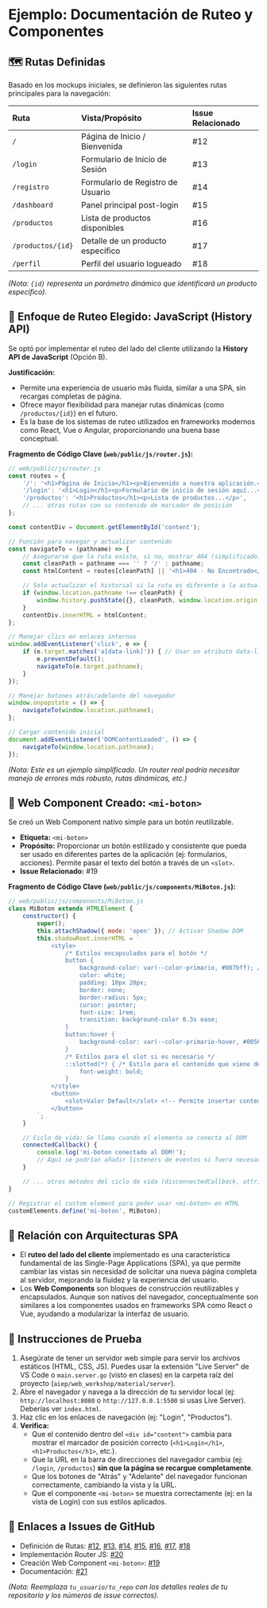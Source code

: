 # Ejemplo: Documentación de Ruteo y Componentes

## 🗺️ Rutas Definidas

Basado en los mockups iniciales, se definieron las siguientes rutas principales para la navegación:

| Ruta             | Vista/Propósito                     | Issue Relacionado |
| :--------------- | :---------------------------------- | :---------------- |
| `/`              | Página de Inicio / Bienvenida       | #12               |
| `/login`         | Formulario de Inicio de Sesión      | #13               |
| `/registro`      | Formulario de Registro de Usuario   | #14               |
| `/dashboard`     | Panel principal post-login          | #15               |
| `/productos`     | Lista de productos disponibles      | #16               |
| `/productos/{id}`| Detalle de un producto específico | #17               |
| `/perfil`        | Perfil del usuario logueado         | #18               |

*(Nota: `{id}` representa un parámetro dinámico que identificará un producto específico).*

## 🚀 Enfoque de Ruteo Elegido: JavaScript (History API)

Se optó por implementar el ruteo del lado del cliente utilizando la **History API de JavaScript** (Opción B).

**Justificación:**
*   Permite una experiencia de usuario más fluida, similar a una SPA, sin recargas completas de página.
*   Ofrece mayor flexibilidad para manejar rutas dinámicas (como `/productos/{id}`) en el futuro.
*   Es la base de los sistemas de ruteo utilizados en frameworks modernos como React, Vue o Angular, proporcionando una buena base conceptual.

**Fragmento de Código Clave (`web/public/js/router.js`):**

```javascript
// web/public/js/router.js
const routes = {
    '/': '<h1>Página de Inicio</h1><p>Bienvenido a nuestra aplicación.</p>',
    '/login': '<h1>Login</h1><p>Formulario de inicio de sesión aquí...</p><mi-boton>Entrar</mi-boton>',
    '/productos': '<h1>Productos</h1><p>Lista de productos...</p>',
    // ... otras rutas con su contenido de marcador de posición
};

const contentDiv = document.getElementById('content');

// Función para navegar y actualizar contenido
const navigateTo = (pathname) => {
    // Asegurarse que la ruta existe, si no, mostrar 404 (simplificado)
    const cleanPath = pathname === '' ? '/' : pathname;
    const htmlContent = routes[cleanPath] || '<h1>404 - No Encontrado</h1>';

    // Solo actualizar el historial si la ruta es diferente a la actual
    if (window.location.pathname !== cleanPath) {
        window.history.pushState({}, cleanPath, window.location.origin + cleanPath);
    }
    contentDiv.innerHTML = htmlContent;
};

// Manejar clics en enlaces internos
window.addEventListener('click', e => {
    if (e.target.matches('a[data-link]')) { // Usar un atributo data-link en los <a>
        e.preventDefault();
        navigateTo(e.target.pathname);
    }
});

// Manejar botones atrás/adelante del navegador
window.onpopstate = () => {
    navigateTo(window.location.pathname);
};

// Cargar contenido inicial
document.addEventListener('DOMContentLoaded', () => {
    navigateTo(window.location.pathname);
});
```

*(Nota: Este es un ejemplo simplificado. Un router real podría necesitar manejo de errores más robusto, rutas dinámicas, etc.)*

## 🧱 Web Component Creado: `<mi-boton>`

Se creó un Web Component nativo simple para un botón reutilizable.

*   **Etiqueta:** `<mi-boton>`
*   **Propósito:** Proporcionar un botón estilizado y consistente que pueda ser usado en diferentes partes de la aplicación (ej: formularios, acciones). Permite pasar el texto del botón a través de un `<slot>`.
*   **Issue Relacionado:** #19

**Fragmento de Código Clave (`web/public/js/components/MiBoton.js`):**

```javascript
// web/public/js/components/MiBoton.js
class MiBoton extends HTMLElement {
    constructor() {
        super();
        this.attachShadow({ mode: 'open' }); // Activar Shadow DOM
        this.shadowRoot.innerHTML = `
            <style>
                /* Estilos encapsulados para el botón */
                button {
                    background-color: var(--color-primario, #007bff); /* Usa variable CSS o default */
                    color: white;
                    padding: 10px 20px;
                    border: none;
                    border-radius: 5px;
                    cursor: pointer;
                    font-size: 1rem;
                    transition: background-color 0.3s ease;
                }
                button:hover {
                    background-color: var(--color-primario-hover, #0056b3);
                }
                /* Estilos para el slot si es necesario */
                ::slotted(*) { /* Estilo para el contenido que viene de fuera */
                    font-weight: bold;
                }
            </style>
            <button>
                <slot>Valor Default</slot> <!-- Permite insertar contenido (texto) desde fuera -->
            </button>
        `;
    }

    // Ciclo de vida: Se llama cuando el elemento se conecta al DOM
    connectedCallback() {
        console.log('mi-boton conectado al DOM!');
        // Aquí se podrían añadir listeners de eventos si fuera necesario
    }

    // ... otros métodos del ciclo de vida (disconnectedCallback, attributeChangedCallback)
}

// Registrar el custom element para poder usar <mi-boton> en HTML
customElements.define('mi-boton', MiBoton);
```

## 🔗 Relación con Arquitecturas SPA

*   El **ruteo del lado del cliente** implementado es una característica fundamental de las Single-Page Applications (SPA), ya que permite cambiar las vistas sin necesidad de solicitar una nueva página completa al servidor, mejorando la fluidez y la experiencia del usuario.
*   Los **Web Components** son bloques de construcción reutilizables y encapsulados. Aunque son nativos del navegador, conceptualmente son similares a los componentes usados en frameworks SPA como React o Vue, ayudando a modularizar la interfaz de usuario.

## 🧪 Instrucciones de Prueba

1.  Asegúrate de tener un servidor web simple para servir los archivos estáticos (HTML, CSS, JS). Puedes usar la extensión "Live Server" de VS Code o `main.server.go` (visto en clases) en la carpeta raíz del proyecto (`aiep/web_workshop/material/server`).
2.  Abre el navegador y navega a la dirección de tu servidor local (ej: `http://localhost:8080` o `http://127.0.0.1:5500` si usas Live Server). Deberías ver `index.html`.
3.  Haz clic en los enlaces de navegación (ej: "Login", "Productos").
4.  **Verifica:**
    *   Que el contenido dentro del `<div id="content">` cambia para mostrar el marcador de posición correcto (`<h1>Login</h1>`, `<h1>Productos</h1>`, etc.).
    *   Que la URL en la barra de direcciones del navegador cambia (ej: `/login`, `/productos`) **sin que la página se recargue completamente**.
    *   Que los botones de "Atrás" y "Adelante" del navegador funcionan correctamente, cambiando la vista y la URL.
    *   Que el componente `<mi-boton>` se muestra correctamente (ej: en la vista de Login) con sus estilos aplicados.

## 🔖 Enlaces a Issues de GitHub

*   Definición de Rutas: [#12](https://github.com/tu_usuario/tu_repo/issues/12), [#13](https://github.com/tu_usuario/tu_repo/issues/13), [#14](https://github.com/tu_usuario/tu_repo/issues/14), [#15](https://github.com/tu_usuario/tu_repo/issues/15), [#16](https://github.com/tu_usuario/tu_repo/issues/16), [#17](https://github.com/tu_usuario/tu_repo/issues/17), [#18](https://github.com/tu_usuario/tu_repo/issues/18)
*   Implementación Router JS: [#20](https://github.com/tu_usuario/tu_repo/issues/20)
*   Creación Web Component `<mi-boton>`: [#19](https://github.com/tu_usuario/tu_repo/issues/19)
*   Documentación: [#21](https://github.com/tu_usuario/tu_repo/issues/21)

*(Nota: Reemplaza `tu_usuario/tu_repo` con los detalles reales de tu repositorio y los números de issue correctos).*
